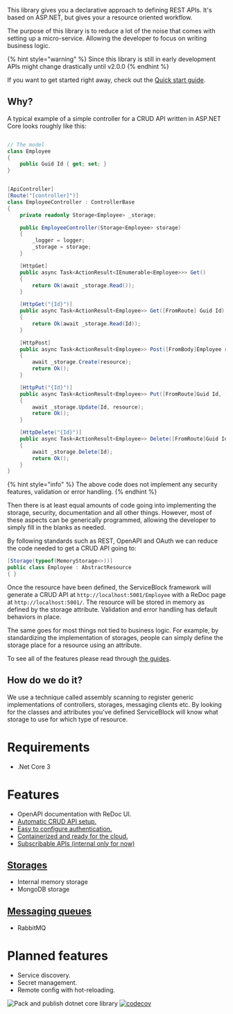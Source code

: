 This library gives you a declarative approach to defining REST APIs. It's based on ASP.NET, but gives your a resource oriented workflow.

The purpose of this library is to reduce a lot of the noise that comes with setting up a micro-service. Allowing the developer to focus on writing business logic.

{% hint style="warning" %}
Since this library is still in early development APIs might change drastically until v2.0.0
{% endhint %}

If you want to get started right away, check out the [Quick start guide](./Quickstart.md).

## Why?

A typical example of a simple controller for a CRUD API written in ASP.NET Core looks roughly like this:

```csharp

// The model
class Employee
{
    public Guid Id { get; set; }
}


[ApiController]
[Route("[controller]")]
class EmployeeController : ControllerBase
{
    private readonly Storage<Employee> _storage;

    public EmployeeController(Storage<Employee> storage)
    {
        _logger = logger;
        _storage = storage;
    }

    [HttpGet]
    public async Task<ActionResult<IEnumerable<Employee>>> Get()
    {
        return Ok(await _storage.Read());
    }

    [HttpGet("{Id}")]
    public async Task<ActionResult<Employee>> Get([FromRoute] Guid Id)
    {
        return Ok(await _storage.Read(Id));
    }

    [HttpPost]
    public async Task<ActionResult<Employee>> Post([FromBody]Employee resource)
    {
        await _storage.Create(resource);
        return Ok();
    }

    [HttpPut("{Id}")]
    public async Task<ActionResult<Employee>> Put([FromRoute]Guid Id, [FromBody]Employee resource)
    {
        await _storage.Update(Id, resource);
        return Ok();
    }

    [HttpDelete("{Id}")]
    public async Task<ActionResult<Employee>> Delete([FromRoute]Guid Id)
    {
        await _storage.Delete(Id);
        return Ok();
    }
}
```

{% hint style="info" %}
The above code does not implement any security features, validation or error handling.
{% endhint %}

Then there is at least equal amounts of code going into implementing the storage, security, documentation and all other things.
However, most of these aspects can be generically programmed, allowing the developer to simply fill in the blanks as needed.

By following standards such as REST, OpenAPI and OAuth we can reduce the code needed to get a CRUD API going to:

```csharp
[Storage(typeof(MemoryStorage<>))]
public class Employee : AbstractResource
{ }
```

Once the resource have been defined, the ServiceBlock framework will generate a CRUD API at `http://localhost:5001/Employee` with a ReDoc page at `http://localhost:5001/`. The resource will be stored in memory as defined by the storage attribute. Validation and error handling has default behaviors in place.

The same goes for most things not tied to business logic. For example, by standardizing the implementation of storages, people can simply define the storage place for a resource using an attribute.

To see all of the features please read through [the guides](./guides).

## How do we do it?

We use a technique called assembly scanning to register generic implementations of controllers, storages, messaging clients etc.
By looking for the classes and attributes you've defined ServiceBlock will know what storage to use for which type of resource.

# Requirements

-   .Net Core 3

# Features

-   OpenAPI documentation with ReDoc UI.
-   [Automatic CRUD API setup.](./guides/resources.md)
-   [Easy to configure authentication.](./guides/authentication.md)
-   [Containerized and ready for the cloud.](./deployment.md)
-   [Subscribable APIs \(internal only for now\)](./guides/messaging/resourceeventlisteners.md)

## [Storages](./guides/storage.md)

-   Internal memory storage
-   MongoDB storage

## [Messaging queues](./guides/messaging/README.md)

-   RabbitMQ

# Planned features

-   Service discovery.
-   Secret management.
-   Remote config with hot-reloading.

![Pack and publish dotnet core library](https://github.com/TheSimpleZ/ServiceBlock/workflows/Pack%20and%20publish%20dotnet%20core%20library/badge.svg)
[![codecov](https://codecov.io/gh/TheSimpleZ/ServiceBlock/branch/master/graph/badge.svg)](https://codecov.io/gh/TheSimpleZ/ServiceBlock)
